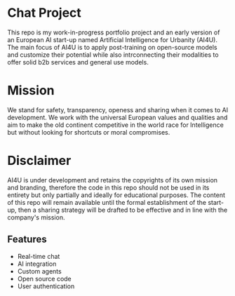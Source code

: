 # Chat Project
This repo is my work-in-progress portfolio project and an early version of an European AI start-up named Artificial Intelligence for Urbanity (AI4U). The main focus of AI4U is to apply post-training on open-source models and customize their potential while also intrconnecting their modalities to offer solid b2b services and general use models.

# Mission
We stand for safety, transparency, openess and sharing when it comes to AI development. We work with the universal European values and qualities and aim to make the old continent competitive in the world race for Intelligence but without looking for shortcuts or moral compromises. 

# Disclaimer 
AI4U is under development and retains the copyrights of its own mission and branding, therefore the code in this repo should not be used in its entirety but only partially and ideally for educational purposes. The content of this repo will remain available until the formal establishment of the start-up, then a sharing strategy will be drafted to be effective and in line with the company's mission.

## Features
- Real-time chat
- AI integration
- Custom agents
- Open source code
- User authentication